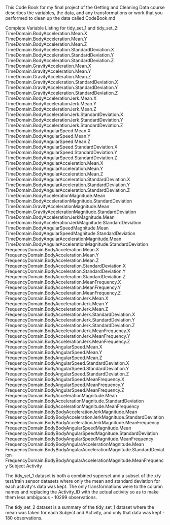 This Code Book for my final project of the Getting and Cleaning Data course describes the variables, the data, and any transformations or work that you performed to clean up the data called CodeBook.md

Complete Variable Listing for tidy_set_1 and tidy_set_2:
TimeDomain.BodyAcceleration.Mean.X
TimeDomain.BodyAcceleration.Mean.Y
TimeDomain.BodyAcceleration.Mean.Z
TimeDomain.BodyAcceleration.StandardDeviation.X
TimeDomain.BodyAcceleration.StandardDeviation.Y
TimeDomain.BodyAcceleration.StandardDeviation.Z
TimeDomain.GravityAcceleration.Mean.X
TimeDomain.GravityAcceleration.Mean.Y
TimeDomain.GravityAcceleration.Mean.Z
TimeDomain.GravityAcceleration.StandardDeviation.X
TimeDomain.GravityAcceleration.StandardDeviation.Y
TimeDomain.GravityAcceleration.StandardDeviation.Z
TimeDomain.BodyAccelerationJerk.Mean.X
TimeDomain.BodyAccelerationJerk.Mean.Y
TimeDomain.BodyAccelerationJerk.Mean.Z
TimeDomain.BodyAccelerationJerk.StandardDeviation.X
TimeDomain.BodyAccelerationJerk.StandardDeviation.Y
TimeDomain.BodyAccelerationJerk.StandardDeviation.Z
TimeDomain.BodyAngularSpeed.Mean.X
TimeDomain.BodyAngularSpeed.Mean.Y
TimeDomain.BodyAngularSpeed.Mean.Z
TimeDomain.BodyAngularSpeed.StandardDeviation.X
TimeDomain.BodyAngularSpeed.StandardDeviation.Y
TimeDomain.BodyAngularSpeed.StandardDeviation.Z
TimeDomain.BodyAngularAcceleration.Mean.X
TimeDomain.BodyAngularAcceleration.Mean.Y
TimeDomain.BodyAngularAcceleration.Mean.Z
TimeDomain.BodyAngularAcceleration.StandardDeviation.X
TimeDomain.BodyAngularAcceleration.StandardDeviation.Y
TimeDomain.BodyAngularAcceleration.StandardDeviation.Z
TimeDomain.BodyAccelerationMagnitude.Mean
TimeDomain.BodyAccelerationMagnitude.StandardDeviation
TimeDomain.GravityAccelerationMagnitude.Mean
TimeDomain.GravityAccelerationMagnitude.StandardDeviation
TimeDomain.BodyAccelerationJerkMagnitude.Mean
TimeDomain.BodyAccelerationJerkMagnitude.StandardDeviation
TimeDomain.BodyAngularSpeedMagnitude.Mean
TimeDomain.BodyAngularSpeedMagnitude.StandardDeviation
TimeDomain.BodyAngularAccelerationMagnitude.Mean
TimeDomain.BodyAngularAccelerationMagnitude.StandardDeviation
FrequencyDomain.BodyAcceleration.Mean.X
FrequencyDomain.BodyAcceleration.Mean.Y
FrequencyDomain.BodyAcceleration.Mean.Z
FrequencyDomain.BodyAcceleration.StandardDeviation.X
FrequencyDomain.BodyAcceleration.StandardDeviation.Y
FrequencyDomain.BodyAcceleration.StandardDeviation.Z
FrequencyDomain.BodyAcceleration.MeanFrequency.X
FrequencyDomain.BodyAcceleration.MeanFrequency.Y
FrequencyDomain.BodyAcceleration.MeanFrequency.Z
FrequencyDomain.BodyAccelerationJerk.Mean.X
FrequencyDomain.BodyAccelerationJerk.Mean.Y
FrequencyDomain.BodyAccelerationJerk.Mean.Z
FrequencyDomain.BodyAccelerationJerk.StandardDeviation.X
FrequencyDomain.BodyAccelerationJerk.StandardDeviation.Y
FrequencyDomain.BodyAccelerationJerk.StandardDeviation.Z
FrequencyDomain.BodyAccelerationJerk.MeanFrequency.X
FrequencyDomain.BodyAccelerationJerk.MeanFrequency.Y
FrequencyDomain.BodyAccelerationJerk.MeanFrequency.Z
FrequencyDomain.BodyAngularSpeed.Mean.X
FrequencyDomain.BodyAngularSpeed.Mean.Y
FrequencyDomain.BodyAngularSpeed.Mean.Z
FrequencyDomain.BodyAngularSpeed.StandardDeviation.X
FrequencyDomain.BodyAngularSpeed.StandardDeviation.Y
FrequencyDomain.BodyAngularSpeed.StandardDeviation.Z
FrequencyDomain.BodyAngularSpeed.MeanFrequency.X
FrequencyDomain.BodyAngularSpeed.MeanFrequency.Y
FrequencyDomain.BodyAngularSpeed.MeanFrequency.Z
FrequencyDomain.BodyAccelerationMagnitude.Mean
FrequencyDomain.BodyAccelerationMagnitude.StandardDeviation
FrequencyDomain.BodyAccelerationMagnitude.MeanFrequency
FrequencyDomain.BodyBodyAccelerationJerkMagnitude.Mean
FrequencyDomain.BodyBodyAccelerationJerkMagnitude.StandardDeviation
FrequencyDomain.BodyBodyAccelerationJerkMagnitude.MeanFrequency
FrequencyDomain.BodyBodyAngularSpeedMagnitude.Mean
FrequencyDomain.BodyBodyAngularSpeedMagnitude.StandardDeviation
FrequencyDomain.BodyBodyAngularSpeedMagnitude.MeanFrequency
FrequencyDomain.BodyBodyAngularAccelerationMagnitude.Mean
FrequencyDomain.BodyBodyAngularAccelerationMagnitude.StandardDeviation
FrequencyDomain.BodyBodyAngularAccelerationMagnitude.MeanFrequency
Subject
Activity

The tidy_set_1 dataset is both a combined superset and a subset of the x/y test/train sensor datasets where only the mean and standard deviation for each activity's data was kept.  The only transformations were to the column names and replacing the Activity_ID with the actual activity so as to make them less ambiguous - 10299 observations.

The tidy_set_2 dataset is a summary of the tidy_set_1 dataset where the mean was taken for each Subject and Activity, and only that data was kept - 180 observations.
